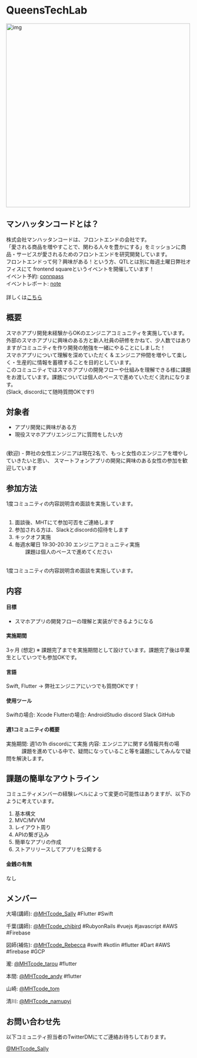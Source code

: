 # QueensTechLab

<img width="500" alt="img" src="https://user-images.githubusercontent.com/51016056/106406301-37cf8000-647c-11eb-8f9d-3485c2a05fa0.png">


## マンハッタンコードとは？
株式会社マンハッタンコードは、フロントエンドの会社です。<br>
「愛される商品を増やすことで、関わる人々を豊かにする」をミッションに商品・サービスが愛されるためのフロントエンドを研究開発しています。<br>
フロントエンドって何？興味がある！という方、QTLとは別に毎週土曜日弊社オフィスにて frontend squareというイベントを開催しています！<br>
イベント予約: [connpass](https://mht-code.connpass.com/)<br>
イベントレポート: [note](https://note.com/mhtcode/m/m6f5c25a78dd6)<br>
<br>
詳しくは[こちら](https://www.mht-code.com/)


## 概要
スマホアプリ開発未経験からOKのエンジニアコミュニティを実施しています。<br>
外部のスマホアプリに興味のある方と新人社員の研修をかねて、少人数ではありますがコミュニティを作り開発の勉強を一緒にやることにしました！<br>
スマホアプリについて理解を深めていただく & エンジニア仲間を増やして楽しく・生産的に情報を蓄積することを目的としています。<br>
このコミュニティではスマホアプリの開発フローや仕組みを理解できる様に課題をお渡しています。課題については個人のペースで進めていただく流れになります。<br>
(Slack, discordにて随時質問OKです!)


## 対象者
 - アプリ開発に興味がある方
 - 現役スマホアプリエンジニアに質問をしたい方
<br>
(歓迎)
 - 弊社の女性エンジニアは現在2名で、もっと女性のエンジニアを増やしていきたいと思い、 スマートフォンアプリの開発に興味のある女性の参加を歓迎しています


## 参加方法
1度コミュニティの内容説明含め面談を実施しています。<br>
<br>
1. 面談後、MHTにて参加可否をご連絡します<br>
2. 参加される方は、Slackとdiscordの招待をします<br>
3. キックオフ実施<br>
4. 毎週水曜日 19:30-20:30 エンジニアコミュニティ実施<br>
　　課題は個人のペースで進めてください<br>
<br>
1度コミュニティの内容説明含め面談を実施しています。


## 内容
#### 目標
 - スマホアプリの開発フローの理解と実装ができるようになる

#### 実施期間
3ヶ月 (想定)
※ 課題完了までを実施期間として設けています。課題完了後は卒業生としていつでも参加OKです。

#### 言語
Swift, Flutter
→ 弊社エンジニアにいつでも質問OKです！

#### 使用ツール
Swiftの場合: Xcode
Flutterの場合: AndroidStudio
discord
Slack
GitHub

#### 週1コミュニティの概要
実施期間: 週1の1h discordにて実施
内容: エンジニアに関する情報共有の場
　　　課題を進めている中で、疑問になっていること等を議題にしてみんなで疑問を解決します。

## 課題の簡単なアウトライン
コミュニティメンバーの経験レベルによって変更の可能性はありますが、以下のように考えています。
1. 基本構文
2. MVC/MVVM
3. レイアウト周り
4. APIの繋ぎ込み
5. 簡単なアプリの作成
6. ストアリリースしてアプリを公開する

#### 金銭の有無
なし

## メンバー
大場(講師): [@MHTcode_Sally](https://twitter.com/MHTcode_Sally])
#Flutter #Swift

千葉(講師): [@MHTcode_chibird](https://twitter.com/MHTcode_chibird)
#RubyonRails #vuejs #javascript #AWS #Firebase

図師(補佐): [@MHTcode_Rebecca](https://twitter.com/MHTcode_Rebecca)
#swift #kotlin #flutter #Dart #AWS #firebase #GCP

瀧: [@MHTcode_tarou](https://twitter.com/MHTcode_tarou)
#flutter

本間: [@MHTcode_andy](https://twitter.com/MHTcode_andy)
#flutter

山崎: [@MHTcode_tom](https://twitter.com/tomsan96)

清川: [@MHTcode_namupyi](https://twitter.com/kiyo27750074)



## お問い合わせ先
以下コミュニティ担当者のTwitterDMにてご連絡お待ちしております。

[@MHTcode_Sally](https://twitter.com/MHTcode_Sally)
